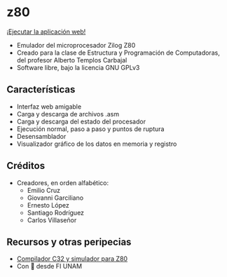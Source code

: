 # z80
[¡Ejecutar la aplicación web!](https://twilight1794.github.io/z80)

- Emulador del microprocesador Zilog Z80
- Creado para la clase de Estructura y Programación de Computadoras, del profesor Alberto Templos Carbajal
- Software libre, bajo la licencia GNU GPLv3

## Características
- Interfaz web amigable
- Carga y descarga de archivos .asm
- Carga y descarga del estado del procesador
- Ejecución normal, paso a paso y puntos de ruptura
- Desensamblador
- Visualizador gráfico de los datos en memoria y registro

## Créditos
- Creadores, en orden alfabético:
  - Emilio Cruz
  - Giovanni Garciliano
  - Ernesto López
  - Santiago Rodríguez
  - Carlos Villaseñor

## Recursos y otras peripecias
- [Compilador C32 y simulador para Z80](https://mail.fi-b.unam.mx/simulador/)
- Con 💜 desde FI UNAM
